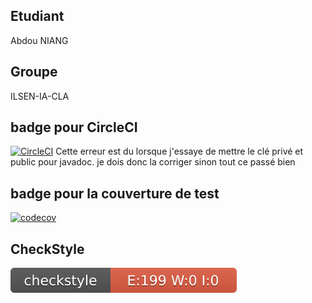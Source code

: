 ## Etudiant 
Abdou NIANG
## Groupe 
ILSEN-IA-CLA

## badge pour CircleCI 

[![CircleCI](https://dl.circleci.com/status-badge/img/gh/AbdouNiang/ceri-m1-techniques-de-test/tree/master.svg?style=svg)](https://dl.circleci.com/status-badge/redirect/gh/AbdouNiang/ceri-m1-techniques-de-test/tree/master)
Cette erreur est du lorsque j'essaye de mettre le clé privé et public pour javadoc. je dois donc la corriger sinon tout ce passé bien

## badge pour la couverture de test
[![codecov](https://codecov.io/gh/AbdouNiang/ceri-m1-techniques-de-test/branch/master/graph/badge.svg?token=5P6C55424L)](https://codecov.io/gh/AbdouNiang/ceri-m1-techniques-de-test)

##  CheckStyle
![CheckStyle](target/site/badges/checkstyle-result.svg)
